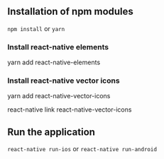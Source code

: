 ## Installation of npm modules
```npm install```
or
```yarn```


### Install react-native elements

yarn add react-native-elements


### Install react-native vector icons

yarn add react-native-vector-icons

react-native link react-native-vector-icons


## Run the application
```react-native run-ios```
or
```react-native run-android```



